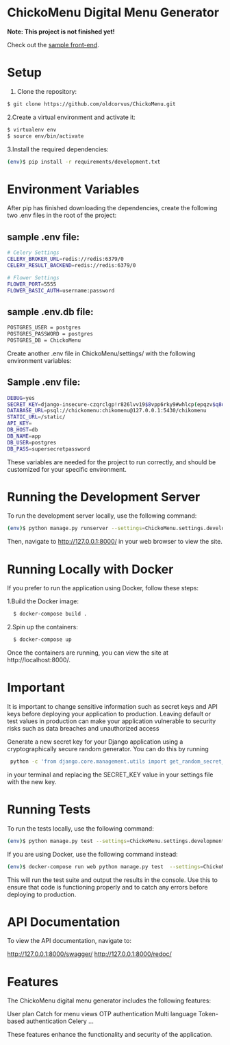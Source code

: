 # ChickoMenu Digital Menu Generator

**Note: This project is not finished yet!**

Check out the [sample front-end](https://github.com/younes-nb/chicko-frontend).

# Setup

1. Clone the repository:

```sh
$ git clone https://github.com/oldcorvus/ChickoMenu.git
```

2.Create a virtual environment and activate it:

```sh
$ virtualenv env
$ source env/bin/activate
```

3.Install the required dependencies:

```sh
(env)$ pip install -r requirements/development.txt
```
# Environment Variables

After pip has finished downloading the dependencies, create the following two .env files in the root of the project:

## sample .env file:

```sh
# Celery Settings
CELERY_BROKER_URL=redis://redis:6379/0
CELERY_RESULT_BACKEND=redis://redis:6379/0

# Flower Settings
FLOWER_PORT=5555
FLOWER_BASIC_AUTH=username:password
```

## sample .env.db file:

```sh
POSTGRES_USER = postgres
POSTGRES_PASSWORD = postgres
POSTGRES_DB = ChickoMenu

```

Create another .env file in ChickoMenu/settings/ with the following environment variables:

## Sample .env file:

```sh
DEBUG=yes
SECRET_KEY=django-insecure-czqrclgp!r826lvv19$8vpp6rky9#whlcp(epqzv$q8q!ex@$i
DATABASE_URL=psql://chickomenu:chikomenu@127.0.0.1:5430/chikomenu
STATIC_URL=/static/
API_KEY=
DB_HOST=db
DB_NAME=app
DB_USER=postgres
DB_PASS=supersecretpassword

```
These variables are needed for the project to run correctly, and should be customized for your specific environment.

# Running the Development Server

To run the development server locally, use the following command:

```sh
(env)$ python manage.py runserver --settings=ChickoMenu.settings.development

```
Then, navigate to http://127.0.0.1:8000/ in your web browser to view the site.

# Running Locally with Docker
If you prefer to run the application using Docker, follow these steps:


1.Build the Docker image:

```sh
  $ docker-compose build .
```
2.Spin up the containers:

```sh
  $ docker-compose up
```
Once the containers are running, you can view the site at http://localhost:8000/.

# Important

It is important to change sensitive information such as secret keys and API keys before deploying your application to production. Leaving default or test values in production can make your application vulnerable to security risks such as data breaches and unauthorized access

Generate a new secret key for your Django application using a cryptographically secure random generator. You can do this by running
```sh
 python -c 'from django.core.management.utils import get_random_secret_key; print(get_random_secret_key())
 ```
 
in your terminal and replacing the SECRET_KEY value in your settings file with the new key.

# Running Tests

To run the tests locally, use the following command:

```sh
(env)$ python manage.py test --settings=ChickoMenu.settings.development
```

If you are using Docker, use the following command instead:

```sh
(env)$ docker-compose run web python manage.py test  --settings=ChickoMenu.settings.development

```
This will run the test suite and output the results in the console. Use this to ensure that code is functioning properly and to catch any errors before deploying to production.


# API Documentation

To view the API documentation, navigate to:

http://127.0.0.1:8000/swagger/
http://127.0.0.1:8000/redoc/
  
# Features

The ChickoMenu digital menu generator includes the following features:

User plan
Catch for menu views
OTP authentication
Multi language
Token-based authentication
Celery 
...

These features enhance the functionality and security of the application.
